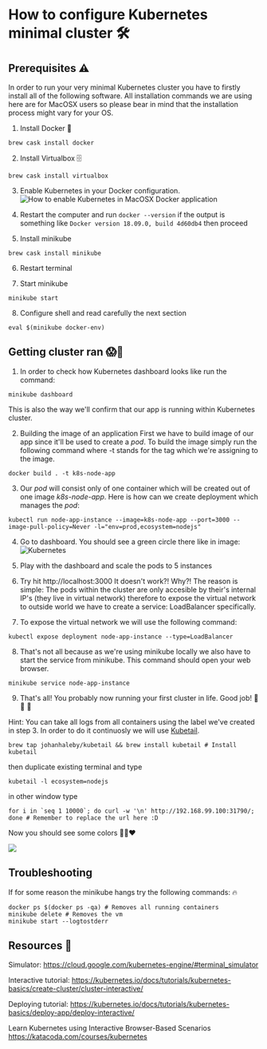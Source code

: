 # How to configure Kubernetes minimal cluster 🛠 

## Prerequisites ⚠️

In order to run your very minimal Kubernetes cluster you have to firstly install all of the following software.
All installation commands we are using here are for MacOSX users so please bear in mind that the installation process might vary for your OS.

1. Install Docker 🐳
```
brew cask install docker
```

2. Install Virtualbox 🗄
```
brew cask install virtualbox
```

3. Enable Kubernetes in your Docker configuration.
![How to enable Kubernetes in MacOSX Docker application](https://github.com/FieryCod/node-k8s-minimal-config/blob/master/images/enable_kubernetes.png?raw=true)

4. Restart the computer and run `docker --version` if the output is something like `Docker version 18.09.0, build 4d60db4` then proceed

5. Install minikube
```
brew cask install minikube
```

6. Restart terminal

7. Start minikube
```
minikube start
```

8. Configure shell and read carefully the next section
```
eval $(minikube docker-env)
```

## Getting cluster ran 😱🤩

1. In order to check how Kubernetes dashboard looks like run the command: 
```
minikube dashboard
```
This is also the way we'll confirm that our app is running within Kubernetes cluster.

2. Building the image of an application
First we have to build image of our app since it'll be used to create a *pod*.
To build the image simply run the following command where -t stands for the tag which we're assigning to the image.

```
docker build . -t k8s-node-app
```

3. Our *pod* will consist only of one container which will be created out of one image *k8s-node-app*.
Here is how can we create deployment which manages the *pod*:
```
kubectl run node-app-instance --image=k8s-node-app --port=3000 --image-pull-policy=Never -l="env=prod,ecosystem=nodejs"
```

4. Go to dashboard. You should see a green circle there like in image:
![Kubernetes](https://raw.githubusercontent.com/FieryCod/node-k8s-minimal-config/master/images/kubernates_dashboard.png)

5. Play with the dashboard and scale the pods to 5 instances
6. Try hit http://localhost:3000 It doesn't work?! Why?!
The reason is simple: The pods within the cluster are only accesible by their's internal IP's (they live in virtual network) therefore to expose the virtual network to outside world we have to create a service: LoadBalancer specifically.
7. To expose the virtual network we will use the following command:

```
kubectl expose deployment node-app-instance --type=LoadBalancer
```

8. That's not all because as we're using minikube locally we also have to start the service from minikube. This command should open your web browser. 
```
minikube service node-app-instance
```
9. That's all! You probably now running your first cluster in life. Good job! :tada: :tada: :tada: 

Hint: You can take all logs from all containers using the label we've created in step 3. In order to do it continuosly we will use [Kubetail](https://github.com/johanhaleby/kubetail).
```
brew tap johanhaleby/kubetail && brew install kubetail # Install kubetail
```
then duplicate existing terminal and type
```
kubetail -l ecosystem=nodejs
```
in other window type
```
for i in `seq 1 10000`; do curl -w '\n' http://192.168.99.100:31790/; done # Remember to replace the url here :D
```
Now you should see some colors 🌈🍕❤️


![](https://raw.githubusercontent.com/FieryCod/node-k8s-minimal-config/master/images/running_cluster.png)

## Troubleshooting

If for some reason the minikube hangs try the following commands: 🔥
```
docker ps $(docker ps -qa) # Removes all running containers
minikube delete # Removes the vm
minikube start --logtostderr
```

## Resources 📖

Simulator: https://cloud.google.com/kubernetes-engine/#terminal_simulator

Interactive tutorial: https://kubernetes.io/docs/tutorials/kubernetes-basics/create-cluster/cluster-interactive/

Deploying tutorial: https://kubernetes.io/docs/tutorials/kubernetes-basics/deploy-app/deploy-interactive/

Learn Kubernetes using Interactive Browser-Based Scenarios https://katacoda.com/courses/kubernetes
